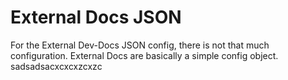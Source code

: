 # External Docs JSON

For the External Dev-Docs JSON config, there is not that much configuration.  External Docs are basically a simple config object. sadsadsacxcxcxzcxzc